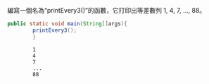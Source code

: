 編寫一個名為“printEvery3()”的函數，它打印出等差數列 1, 4, 7, …, 88。

```java
public static void main(String[]args){
        printEvery3();
        }


```

```text
        1
        4
        7
        ...
        88
```
